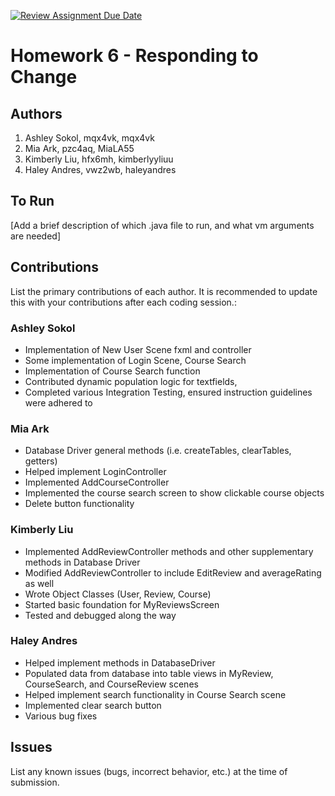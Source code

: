 [![Review Assignment Due Date](https://classroom.github.com/assets/deadline-readme-button-24ddc0f5d75046c5622901739e7c5dd533143b0c8e959d652212380cedb1ea36.svg)](https://classroom.github.com/a/DC1SF4uZ)
# Homework 6 - Responding to Change

## Authors
1) Ashley Sokol, mqx4vk, mqx4vk
2) Mia Ark, pzc4aq, MiaLA55
3) Kimberly Liu, hfx6mh, kimberlyyliuu
4) Haley Andres, vwz2wb, haleyandres

## To Run

[Add a brief description of which .java file to run, and what vm arguments are needed]

## Contributions

List the primary contributions of each author. It is recommended to update this with your contributions after each coding session.:

### Ashley Sokol

* Implementation of New User Scene fxml and controller
* Some implementation of Login Scene, Course Search
* Implementation of Course Search function
* Contributed dynamic population logic for textfields, 
* Completed various Integration Testing, ensured instruction guidelines were adhered to

### Mia Ark

* Database Driver general methods (i.e. createTables, clearTables, getters)
* Helped implement LoginController
* Implemented AddCourseController
* Implemented the course search screen to show clickable course objects
* Delete button functionality

### Kimberly Liu

* Implemented AddReviewController methods and other supplementary methods in Database Driver
* Modified AddReviewController to include EditReview and averageRating as well
* Wrote Object Classes (User, Review, Course)
* Started basic foundation for MyReviewsScreen 
* Tested and debugged along the way

### Haley Andres

* Helped implement methods in DatabaseDriver
* Populated data from database into table views in MyReview, CourseSearch, and CourseReview scenes
* Helped implement search functionality in Course Search scene
* Implemented clear search button
* Various bug fixes

## Issues

List any known issues (bugs, incorrect behavior, etc.) at the time of submission.
